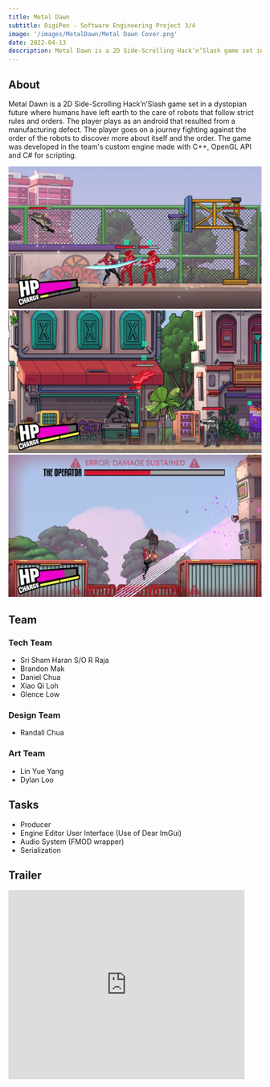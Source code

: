 ```yaml
---
title: Metal Dawn
subtitle: DigiPen - Software Engineering Project 3/4
image: '/images/MetalDawn/Metal Dawn Cover.png'
date: 2022-04-13
description: Metal Dawn is a 2D Side-Scrolling Hack’n’Slash game set in a dystopian future where humans have left earth to the care of robots that follow strict rules and orders. 
---
```


## About
Metal Dawn is a 2D Side-Scrolling Hack’n’Slash game set in a dystopian future where humans have left earth to the care of robots that follow strict rules and orders. The player plays as an android that resulted from a manufacturing defect. The player goes on a journey fighting against the order of the robots to discover more about itself and the order. The game was developed in the team's custom engine made with C++, OpenGL API and C# for scripting. 

<div class="gallery-box">
  <div class="gallery">
    <img src="/images/MetalDawn/MetalDawn00.png" loading="lazy">
    <img src="/images/MetalDawn/MetalDawn01.png" loading="lazy">
    <img src="/images/MetalDawn/MetalDawn02.png" loading="lazy">
  </div>
</div>

## Team
### Tech Team
- Sri Sham Haran S/O R Raja
- Brandon Mak
- Daniel Chua
- Xiao Qi Loh
- Glence Low

### Design Team
- Randall Chua

### Art Team
- Lin Yue Yang
- Dylan Loo

## Tasks
* Producer
* Engine Editor User Interface (Use of Dear ImGui)
* Audio System (FMOD wrapper)
* Serialization

## Trailer
<p><iframe width="470" height="376" loading="lazy" src="https://www.youtube.com/embed/tmceDZotYt0" title="YouTube video player" frameborder="0" allow="accelerometer; autoplay; clipboard-write; encrypted-media; gyroscope; picture-in-picture" allowfullscreen></iframe></p>
